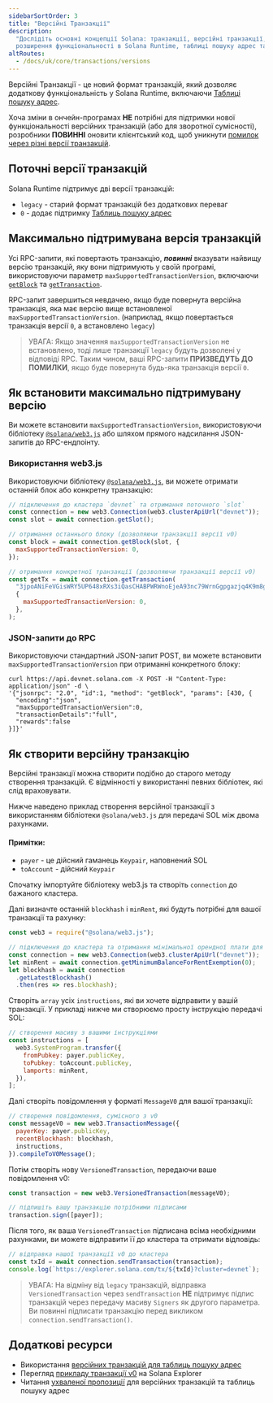 ```yaml
---
sidebarSortOrder: 3
title: "Версійні Транзакції"
description:
  "Дослідіть основні концепції Solana: транзакції, версійні транзакції,
  розширення функціональності в Solana Runtime, таблиці пошуку адрес та інше."
altRoutes:
  - /docs/uk/core/transactions/versions
---
```


Версійні Транзакції - це новий формат транзакцій, який дозволяє додаткову
функціональність у Solana Runtime, включаючи
[Таблиці пошуку адрес](/docs/uk/advanced/lookup-tables.md).

Хоча зміни в ончейн-програмах **НЕ** потрібні для підтримки нової
функціональності версійних транзакцій (або для зворотної сумісності), розробники
**ПОВИННІ** оновити клієнтський код, щоб уникнути
[помилок через різні версії транзакцій](#max-supported-transaction-version).

## Поточні версії транзакцій

Solana Runtime підтримує дві версії транзакцій:

- `legacy` - старий формат транзакцій без додаткових переваг
- `0` - додає підтримку
  [Таблиць пошуку адрес](/docs/uk/advanced/lookup-tables.md)

## Максимально підтримувана версія транзакцій

Усі RPC-запити, які повертають транзакцію, **_повинні_** вказувати найвищу
версію транзакцій, яку вони підтримують у своїй програмі, використовуючи
параметр `maxSupportedTransactionVersion`, включаючи
[`getBlock`](/docs/uk/rpc/http/getBlock.mdx) та
[`getTransaction`](/docs/uk/rpc/http/getTransaction.mdx).

RPC-запит завершиться невдачею, якщо буде повернута версійна транзакція, яка має
версію вище встановленої `maxSupportedTransactionVersion`. (наприклад, якщо
повертається транзакція версії `0`, а встановлено `legacy`)

> УВАГА: Якщо значення `maxSupportedTransactionVersion` не встановлено, тоді
> лише транзакції `legacy` будуть дозволені у відповіді RPC. Таким чином, ваші
> RPC-запити **ПРИЗВЕДУТЬ ДО ПОМИЛКИ**, якщо буде повернута будь-яка транзакція
> версії `0`.

## Як встановити максимально підтримувану версію

Ви можете встановити `maxSupportedTransactionVersion`, використовуючи бібліотеку
[`@solana/web3.js`](https://solana-labs.github.io/solana-web3.js/v1.x/) або
шляхом прямого надсилання JSON-запитів до RPC-ендпоінту.

### Використання web3.js

Використовуючи бібліотеку
[`@solana/web3.js`](https://solana-labs.github.io/solana-web3.js/v1.x/), ви
можете отримати останній блок або конкретну транзакцію:

```js
// підключення до кластера `devnet` та отримання поточного `slot`
const connection = new web3.Connection(web3.clusterApiUrl("devnet"));
const slot = await connection.getSlot();

// отримання останнього блоку (дозволяючи транзакції версії v0)
const block = await connection.getBlock(slot, {
  maxSupportedTransactionVersion: 0,
});

// отримання конкретної транзакції (дозволяючи транзакції версії v0)
const getTx = await connection.getTransaction(
  "3jpoANiFeVGisWRY5UP648xRXs3iQasCHABPWRWnoEjeA93nc79WrnGgpgazjq4K9m8g2NJoyKoWBV1Kx5VmtwHQ",
  {
    maxSupportedTransactionVersion: 0,
  },
);
```

### JSON-запити до RPC

Використовуючи стандартний JSON-запит POST, ви можете встановити
`maxSupportedTransactionVersion` при отриманні конкретного блоку:

```shell
curl https://api.devnet.solana.com -X POST -H "Content-Type: application/json" -d \
'{"jsonrpc": "2.0", "id":1, "method": "getBlock", "params": [430, {
  "encoding":"json",
  "maxSupportedTransactionVersion":0,
  "transactionDetails":"full",
  "rewards":false
}]}'
```

## Як створити версійну транзакцію

Версійні транзакції можна створити подібно до старого методу створення
транзакцій. Є відмінності у використанні певних бібліотек, які слід враховувати.

Нижче наведено приклад створення версійної транзакції з використанням бібліотеки
`@solana/web3.js` для передачі SOL між двома рахунками.

#### Примітки:

- `payer` - це дійсний гаманець `Keypair`, наповнений SOL
- `toAccount` - дійсний `Keypair`

Спочатку імпортуйте бібліотеку web3.js та створіть `connection` до бажаного
кластера.

Далі визначте останній `blockhash` і `minRent`, які будуть потрібні для вашої
транзакції та рахунку:

```js
const web3 = require("@solana/web3.js");

// підключення до кластера та отримання мінімальної орендної плати для статусу rent exempt
const connection = new web3.Connection(web3.clusterApiUrl("devnet"));
let minRent = await connection.getMinimumBalanceForRentExemption(0);
let blockhash = await connection
  .getLatestBlockhash()
  .then(res => res.blockhash);
```

Створіть `array` усіх `instructions`, які ви хочете відправити у вашій
транзакції. У прикладі нижче ми створюємо просту інструкцію передачі SOL:

```js
// створення масиву з вашими інструкціями
const instructions = [
  web3.SystemProgram.transfer({
    fromPubkey: payer.publicKey,
    toPubkey: toAccount.publicKey,
    lamports: minRent,
  }),
];
```

Далі створіть повідомлення у форматі `MessageV0` для вашої транзакції:

```js
// створення повідомлення, сумісного з v0
const messageV0 = new web3.TransactionMessage({
  payerKey: payer.publicKey,
  recentBlockhash: blockhash,
  instructions,
}).compileToV0Message();
```

Потім створіть нову `VersionedTransaction`, передаючи ваше повідомлення v0:

```js
const transaction = new web3.VersionedTransaction(messageV0);

// підпишіть вашу транзакцію потрібними підписами
transaction.sign([payer]);
```

Після того, як ваша `VersionedTransaction` підписана всіма необхідними
рахунками, ви можете відправити її до кластера та отримати відповідь:

```js
// відправка нашої транзакції v0 до кластера
const txId = await connection.sendTransaction(transaction);
console.log(`https://explorer.solana.com/tx/${txId}?cluster=devnet`);
```

> УВАГА: На відміну від `legacy` транзакцій, відправка `VersionedTransaction`
> через `sendTransaction` **НЕ** підтримує підпис транзакцій через передачу
> масиву `Signers` як другого параметра. Ви повинні підписати транзакцію перед
> викликом `connection.sendTransaction()`.

## Додаткові ресурси

- Використання
  [версійних транзакцій для таблиць пошуку адрес](/docs/uk/advanced/lookup-tables.md#how-to-create-an-address-lookup-table)
- Перегляд
  [прикладу транзакції v0](https://explorer.solana.com/tx/h9WQsqSUYhFvrbJWKFPaXximJpLf6Z568NW1j6PBn3f7GPzQXe9PYMYbmWSUFHwgnUmycDNbEX9cr6WjUWkUFKx/?cluster=devnet)
  на Solana Explorer
- Читання
  [ухваленої пропозиції](https://docs.anza.xyz/proposals/versioned-transactions)
  для версійних транзакцій та таблиць пошуку адрес
